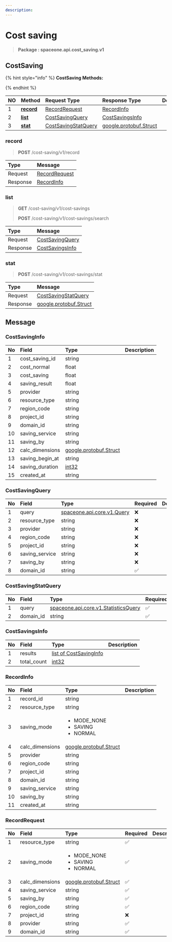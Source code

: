 ```yaml
---
description:  
---
```

# Cost saving

>  **Package : spaceone.api.cost_saving.v1**

## CostSaving

{% hint style="info" %}
**CostSaving Methods:**

{%  endhint %}


| NO |  Method | Request Type | Response Type | Description |
| :--- | :--- | :--- | :--- | :--- |
| 1 | [**record**](cost-saving.md#record)|   [RecordRequest](cost-saving.md#recordrequest) |   [RecordInfo](cost-saving.md#recordinfo) |  |
| 2 | [**list**](cost-saving.md#list)|   [CostSavingQuery](cost-saving.md#costsavingquery) |   [CostSavingsInfo](cost-saving.md#costsavingsinfo) |  |
| 3 | [**stat**](cost-saving.md#stat)|   [CostSavingStatQuery](cost-saving.md#costsavingstatquery) |  [google.protobuf.Struct](https://github.com/protocolbuffers/protobuf/blob/master/src/google/protobuf/struct.proto)|  | 
 

 
### record
> **POST** /cost-saving/v1/record
>


| Type | Message |
| :--- | :--- |
| Request | [RecordRequest](cost-saving.md#recordrequest) |
| Response |  [RecordInfo](cost-saving.md#recordinfo)  |
 
 

 
### list
> **GET** /cost-saving/v1/cost-savings
>
> **POST** /cost-saving/v1/cost-savings/search



| Type | Message |
| :--- | :--- |
| Request | [CostSavingQuery](cost-saving.md#costsavingquery) |
| Response |  [CostSavingsInfo](cost-saving.md#costsavingsinfo)  |
 
 

 
### stat
> **POST** /cost-saving/v1/cost-savings/stat
>


| Type | Message |
| :--- | :--- |
| Request | [CostSavingStatQuery](cost-saving.md#costsavingstatquery) |
| Response | [google.protobuf.Struct](https://github.com/protocolbuffers/protobuf/blob/master/src/google/protobuf/struct.proto) |


## 

## Message

### CostSavingInfo
| No | Field | Type |  Description |
| :--- | :--- | :--- | :--- |
| 1 | cost_saving_id |string | |
| 2 | cost_normal |float | |
| 3 | cost_saving |float | |
| 4 | saving_result |float | |
| 5 | provider |string | |
| 6 | resource_type |string | |
| 7 | region_code |string | |
| 8 | project_id |string | |
| 9 | domain_id |string | |
| 10 | saving_service |string | |
| 11 | saving_by |string | |
| 12 | calc_dimensions |[google.protobuf.Struct](https://github.com/protocolbuffers/protobuf/blob/master/src/google/protobuf/struct.proto) | |
| 13 | saving_begin_at |string | |
| 14 | saving_duration |[int32](https://github.com/protocolbuffers/protobuf/blob/master/src/google/protobuf/type.proto) | |
| 15 | created_at |string | |

### CostSavingQuery
| No | Field | Type | Required | Description |
| :--- | :--- | :--- | :--- | :--- |
| 1 | query |[spaceone.api.core.v1.Query](https://spaceone-dev.gitbook.io/api-reference/common-v1/search-query)|❌| |
| 2 | resource_type |string|❌| |
| 3 | provider |string|❌| |
| 4 | region_code |string|❌| |
| 5 | project_id |string|❌| |
| 6 | saving_service |string|❌| |
| 7 | saving_by |string|❌| |
| 8 | domain_id |string|✅| |

### CostSavingStatQuery
| No | Field | Type | Required | Description |
| :--- | :--- | :--- | :--- | :--- |
| 1 | query |[spaceone.api.core.v1.StatisticsQuery](https://spaceone-dev.gitbook.io/api-reference/common-v1/statistics-query)|✅| |
| 2 | domain_id |string|✅| |

### CostSavingsInfo
| No | Field | Type |  Description |
| :--- | :--- | :--- | :--- |
| 1 | results |[list of CostSavingInfo](cost-saving.md#costsavinginfo) | |
| 2 | total_count |[int32](https://github.com/protocolbuffers/protobuf/blob/master/src/google/protobuf/type.proto) | |

### RecordInfo
<table>
  <thead>
    <tr>
      <th style="text-align:left">No</th>
      <th style="text-align:left">Field</th>
      <th style="text-align:left">Type</th>
      <th style="text-align:left">Description</th>
    </tr>
  </thead>
  <tbody>
    <tr>
      <td style="text-align:left">1</td>
      <td style="text-align:left">record_id</td>
      <td style="text-align:left">string</td>
<td style="text-align:left"></td>

   </tr>
    <tr>
      <td style="text-align:left">2</td>
      <td style="text-align:left">resource_type</td>
      <td style="text-align:left">string</td>
<td style="text-align:left"></td>

   </tr>
    <tr>
      <td style="text-align:left">3</td>
      <td style="text-align:left">saving_mode</td>
      <td style="text-align:left"><ul>
          	<li>MODE_NONE</li>
          	<li>SAVING</li>
          	<li>NORMAL</li>
        </ul></td>
<td style="text-align:left"></td>

   </tr>
    <tr>
      <td style="text-align:left">4</td>
      <td style="text-align:left">calc_dimensions</td>
      <td style="text-align:left"><a href="https://github.com/protocolbuffers/protobuf/blob/master/src/google/protobuf/struct.proto">google.protobuf.Struct</a></td>
<td style="text-align:left"></td>

   </tr>
    <tr>
      <td style="text-align:left">5</td>
      <td style="text-align:left">provider</td>
      <td style="text-align:left">string</td>
<td style="text-align:left"></td>

   </tr>
    <tr>
      <td style="text-align:left">6</td>
      <td style="text-align:left">region_code</td>
      <td style="text-align:left">string</td>
<td style="text-align:left"></td>

   </tr>
    <tr>
      <td style="text-align:left">7</td>
      <td style="text-align:left">project_id</td>
      <td style="text-align:left">string</td>
<td style="text-align:left"></td>

   </tr>
    <tr>
      <td style="text-align:left">8</td>
      <td style="text-align:left">domain_id</td>
      <td style="text-align:left">string</td>
<td style="text-align:left"></td>

   </tr>
    <tr>
      <td style="text-align:left">9</td>
      <td style="text-align:left">saving_service</td>
      <td style="text-align:left">string</td>
<td style="text-align:left"></td>

   </tr>
    <tr>
      <td style="text-align:left">10</td>
      <td style="text-align:left">saving_by</td>
      <td style="text-align:left">string</td>
<td style="text-align:left"></td>

   </tr>
    <tr>
      <td style="text-align:left">11</td>
      <td style="text-align:left">created_at</td>
      <td style="text-align:left">string</td>
<td style="text-align:left"></td>

   </tr>
  </tbody>
</table>



### RecordRequest
<table>
  <thead>
    <tr>
      <th style="text-align:left">No</th>
      <th style="text-align:left">Field</th>
      <th style="text-align:left">Type</th>
      <th style="text-align:left">Required</th>
      <th style="text-align:left">Description</th>
    </tr>
  </thead>
  <tbody>
    <tr>
      <td style="text-align:left">1</td>
      <td style="text-align:left">resource_type</td>
      <td style="text-align:left">string</td>
<td style="text-align:left">✅</td>
<td style="text-align:left"></td>
   </tr>
    <tr>
      <td style="text-align:left">2</td>
      <td style="text-align:left">saving_mode</td>
      <td style="text-align:left"><ul>
          	<li>MODE_NONE</li>
          	<li>SAVING</li>
          	<li>NORMAL</li>
        </ul></td>
<td style="text-align:left">✅</td>
<td style="text-align:left"></td>
   </tr>
    <tr>
      <td style="text-align:left">3</td>
      <td style="text-align:left">calc_dimensions</td>
      <td style="text-align:left"><a href="https://github.com/protocolbuffers/protobuf/blob/master/src/google/protobuf/struct.proto">google.protobuf.Struct</a></td>
<td style="text-align:left">✅</td>
<td style="text-align:left"></td>
   </tr>
    <tr>
      <td style="text-align:left">4</td>
      <td style="text-align:left">saving_service</td>
      <td style="text-align:left">string</td>
<td style="text-align:left">✅</td>
<td style="text-align:left"></td>
   </tr>
    <tr>
      <td style="text-align:left">5</td>
      <td style="text-align:left">saving_by</td>
      <td style="text-align:left">string</td>
<td style="text-align:left">✅</td>
<td style="text-align:left"></td>
   </tr>
    <tr>
      <td style="text-align:left">6</td>
      <td style="text-align:left">region_code</td>
      <td style="text-align:left">string</td>
<td style="text-align:left">✅</td>
<td style="text-align:left"></td>
   </tr>
    <tr>
      <td style="text-align:left">7</td>
      <td style="text-align:left">project_id</td>
      <td style="text-align:left">string</td>
<td style="text-align:left">❌</td>
<td style="text-align:left"></td>
   </tr>
    <tr>
      <td style="text-align:left">8</td>
      <td style="text-align:left">provider</td>
      <td style="text-align:left">string</td>
<td style="text-align:left">✅</td>
<td style="text-align:left"></td>
   </tr>
    <tr>
      <td style="text-align:left">9</td>
      <td style="text-align:left">domain_id</td>
      <td style="text-align:left">string</td>
<td style="text-align:left">✅</td>
<td style="text-align:left"></td>
   </tr>
  </tbody>
</table>


